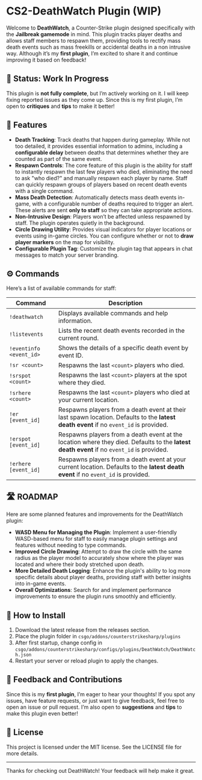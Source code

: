 # CS2-DeathWatch Plugin (WIP)

Welcome to **DeathWatch**, a Counter-Strike plugin designed specifically with the **Jailbreak gamemode** in mind. This plugin tracks player deaths and allows staff members to respawn them, providing tools to rectify mass death events such as mass freekills or accidental deaths in a non intrusive way. Although it’s my **first plugin**, I’m excited to share it and continue improving it based on feedback!

## 🚧 Status: Work In Progress

This plugin is **not fully complete**, but I’m actively working on it. I will keep fixing reported issues as they come up. Since this is my first plugin, I’m open to **critiques** and **tips** to make it better!

## 🎯 Features

- **Death Tracking**: Track deaths that happen during gameplay. While not too detailed, it provides essential information to admins, including a **configurable delay** between deaths that determines whether they are counted as part of the same event.
- **Respawn Controls**: The core feature of this plugin is the ability for staff to instantly respawn the last few players who died, eliminating the need to ask "who died?" and manually respawn each player by name. Staff can quickly respawn groups of players based on recent death events with a single command.
- **Mass Death Detection**: Automatically detects mass death events in-game, with a configurable number of deaths required to trigger an alert. These alerts are sent **only to staff** so they can take appropriate actions.
- **Non-Intrusive Design**: Players won’t be affected unless respawned by staff. The plugin operates quietly in the background.
- **Circle Drawing Utility**: Provides visual indicators for player locations or events using in-game circles. You can configure whether or not to **draw player markers** on the map for visibility.
- **Configurable Plugin Tag**: Customize the plugin tag that appears in chat messages to match your server branding.

## ⚙️ Commands

Here’s a list of available commands for staff:

| Command|Description|
|-----------------------|-----------------------------------------------------|
| `!deathwatch`         | Displays available commands and help information.|
| `!listevents`         | Lists the recent death events recorded in the current round.|
| `!eventinfo <event_id>`| Shows the details of a specific death event by event ID.|
| `!sr <count>`         | Respawns the last `<count>` players who died.|
| `!srspot <count>`     | Respawns the last `<count>` players at the spot where they died.|
| `!srhere <count>`     | Respawns the last `<count>` players who died at your current location.|
| `!er [event_id]`      | Respawns players from a death event at their last spawn location. Defaults to the **latest death event** if no `event_id` is provided. |
| `!erspot [event_id]`  | Respawns players from a death event at the location where they died. Defaults to the **latest death event** if no `event_id` is provided. |
| `!erhere [event_id]`  | Respawns players from a death event at your current location. Defaults to the **latest death event** if no `event_id` is provided. |

## 🛣️ ROADMAP

Here are some planned features and improvements for the DeathWatch plugin:

- **WASD Menu for Managing the Plugin**: Implement a user-friendly WASD-based menu for staff to easily manage plugin settings and features without needing to type commands.
- **Improved Circle Drawing**: Attempt to draw the circle with the same radius as the player model to accurately show where the player was located and where their body stretched upon death.
- **More Detailed Death Logging**: Enhance the plugin's ability to log more specific details about player deaths, providing staff with better insights into in-game events.
- **Overall Optimizations**: Search for and implement performance improvements to ensure the plugin runs smoothly and efficiently.

## 🚀 How to Install

1. Download the latest release from the releases section.
2. Place the plugin folder in `csgo/addons/counterstrikesharp/plugins`
3. After first startup, change config in `csgo/addons/counterstrikesharp/configs/plugins/DeathWatch/DeathWatch.json`
4. Restart your server or reload plugin to apply the changes.

## 💬 Feedback and Contributions

Since this is my **first plugin**, I’m eager to hear your thoughts! If you spot any issues, have feature requests, or just want to give feedback, feel free to open an issue or pull request. I’m also open to **suggestions** and **tips** to make this plugin even better!

## 📜 License

This project is licensed under the MIT license. See the LICENSE file for more details.

---

Thanks for checking out DeathWatch! Your feedback will help make it great.
